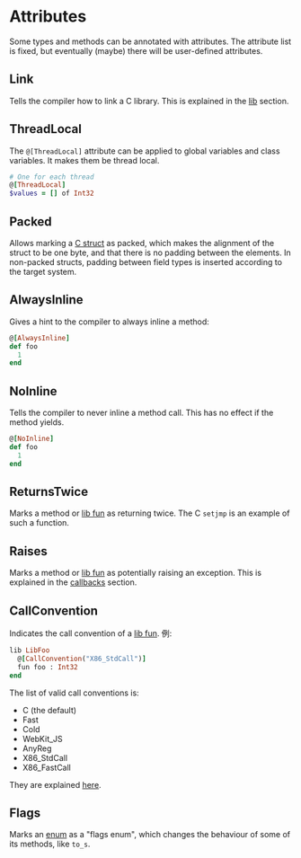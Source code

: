 # Attributes

Some types and methods can be annotated with attributes. The attribute list is fixed, but eventually (maybe) there will be user-defined attributes.

## Link

Tells the compiler how to link a C library. This is explained in the [lib](c_bindings/lib.html) section.

## ThreadLocal

The `@[ThreadLocal]` attribute can be applied to global variables and class variables. It makes them be thread local.

```ruby
# One for each thread
@[ThreadLocal]
$values = [] of Int32
```

## Packed

Allows marking a [C struct](c_bindings/struct.html) as packed, which makes the alignment of the struct to be one byte, and that there is no padding between the elements. In non-packed structs, padding between field types is inserted according to the target system.

## AlwaysInline

Gives a hint to the compiler to always inline a method:

```ruby
@[AlwaysInline]
def foo
  1
end
```

## NoInline

Tells the compiler to never inline a method call. This has no effect if the method yields.

```ruby
@[NoInline]
def foo
  1
end
```

## ReturnsTwice

Marks a method or [lib fun](c_bindings/fun.html) as returning twice. The C `setjmp` is an example of such a function.

## Raises

Marks a method or [lib fun](c_bindings/fun.html) as potentially raising an exception. This is explained in the [callbacks](c_bindings/callbacks.html) section.

## CallConvention

Indicates the call convention of a [lib fun](c_bindings/fun.html). 例:

```ruby
lib LibFoo
  @[CallConvention("X86_StdCall")]
  fun foo : Int32
end
```

The list of valid call conventions is:

* C (the default)
* Fast
* Cold
* WebKit_JS
* AnyReg
* X86_StdCall
* X86_FastCall

They are explained [here](http://llvm.org/docs/LangRef.html#calling-conventions).

## Flags

Marks an [enum](enum.html) as a "flags enum", which changes the behaviour of some of its methods, like `to_s`.
